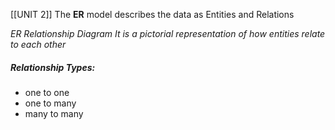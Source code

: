 [[UNIT 2]]
 The **ER** model describes the data as Entities and Relations 

 *ER Relationship Diagram It is a pictorial representation of how entities relate to each other*  

##### Relationship Types:
- one to one 
- one to many
- many to many
